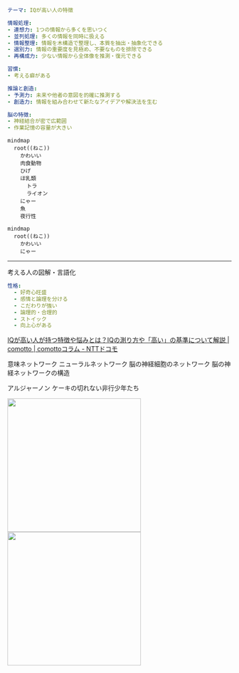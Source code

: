 
```yaml
テーマ: IQが高い人の特徴

情報処理:
- 連想力: 1つの情報から多くを思いつく
- 並列処理: 多くの情報を同時に扱える
- 情報整理: 情報を木構造で整理し、本質を抽出・抽象化できる
- 選別力: 情報の重要度を見極め、不要なものを排除できる
- 再構成力: 少ない情報から全体像を推測・復元できる

習慣:
- 考える癖がある

推論と創造:
- 予測力: 未来や他者の意図を的確に推測する
- 創造力: 情報を組み合わせて新たなアイデアや解決法を生む

脳の特徴:
- 神経結合が密で広範囲
- 作業記憶の容量が大きい
```

```mermaid
mindmap
  root((ねこ))
    かわいい
    肉食動物
    ひげ
    ほ乳類
      トラ
      ライオン
    にゃー
    魚
    夜行性

```

```mermaid
mindmap
  root((ねこ))
    かわいい
    にゃー
```

---

考える人の図解・言語化


```yaml
性格:
  - 好奇心旺盛
  - 感情と論理を分ける
  - こだわりが強い
  - 論理的・合理的
  - ストイック
  - 向上心がある
```


[IQが高い人が持つ特徴や悩みとは？IQの測り方や「高い」の基準について解説 | comotto | comottoコラム - NTTドコモ](https://comotto.docomo.ne.jp/column/00000176-2/)


意味ネットワーク
ニューラルネットワーク
脳の神経細胞のネットワーク
脳の神経ネットワークの構造


アルジャーノン
ケーキの切れない非行少年たち

<img src="https://png.pngtree.com/png-vector/20231019/ourmid/pngtree-3d-illustration-of-hashtags-network-png-image_10241857.png" width="300"><img src="https://p.turbosquid.com/ts-thumb/Xk/Hsg9id/1n/neuralnetworka/png/1628157631/600x600/fit_q87/16b47e011a48f1aaf5d612adea25d1b21ef55c3e/neuralnetworka.jpg" width="300">
